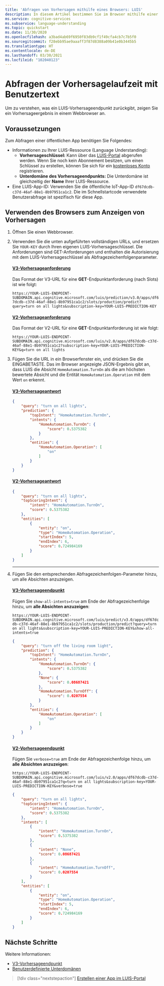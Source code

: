 ```yaml
---
title: 'Abfragen von Vorhersagen mithilfe eines Browsers: LUIS'
description: In diesem Artikel bestimmen Sie im Browser mithilfe einer verfügbaren öffentlichen LUIS-App aus Konversationstext die Absicht eines Benutzers.
ms.service: cognitive-services
ms.subservice: language-understanding
ms.topic: quickstart
ms.date: 11/30/2020
ms.openlocfilehash: a3bad4ab69f6950f83db9cf1f49cfa4cb7c7b5f0
ms.sourcegitcommit: f28ebb95ae9aaaff3f87d8388a09b41e0b3445b5
ms.translationtype: HT
ms.contentlocale: de-DE
ms.lasthandoff: 03/30/2021
ms.locfileid: "102040123"
---
```

# <a name="how-to-query-the-prediction-runtime-with-user-text"></a>Abfragen der Vorhersagelaufzeit mit Benutzertext

Um zu verstehen, was ein LUIS-Vorhersageendpunkt zurückgibt, zeigen Sie ein Vorhersageergebnis in einem Webbrowser an.

## <a name="prerequisites"></a>Voraussetzungen

Zum Abfragen einer öffentlichen App benötigen Sie Folgendes:

* Informationen zu Ihrer LUIS-Ressource (Language Understanding):
    * **Vorhersageschlüssel:** Kann über das [LUIS-Portal](https://www.luis.ai/) abgerufen werden. Wenn Sie noch kein Abonnement besitzen, um einen Schlüssel zu erstellen, können Sie sich für ein [kostenloses Konto](https://azure.microsoft.com/free/cognitive-services) registrieren.
    * **Unterdomäne des Vorhersageendpunkts:** Die Unterdomäne ist gleichzeitig der **Name** Ihrer LUIS-Ressource.
* Eine LUIS-App-ID: Verwenden Sie die öffentliche IoT-App-ID `df67dcdb-c37d-46af-88e1-8b97951ca1c2`. Die im Schnellstartcode verwendete Benutzerabfrage ist spezifisch für diese App.

## <a name="use-the-browser-to-see-predictions"></a>Verwenden des Browsers zum Anzeigen von Vorhersagen

1. Öffnen Sie einen Webbrowser.
1. Verwenden Sie die unten aufgeführten vollständigen URLs, und ersetzen Sie `YOUR-KEY` durch Ihren eigenen LUIS-Vorhersageschlüssel. Die Anforderungen sind GET-Anforderungen und enthalten die Autorisierung mit dem LUIS-Vorhersageschlüssel als Abfragezeichenfolgenparameter.

    #### <a name="v3-prediction-request"></a>[V3-Vorhersageanforderung](#tab/V3-1-1)


    Das Format der V3-URL für eine **GET**-Endpunktanforderung (nach Slots) ist wie folgt:

    `
    https://YOUR-LUIS-ENDPOINT-SUBDOMAIN.api.cognitive.microsoft.com/luis/prediction/v3.0/apps/df67dcdb-c37d-46af-88e1-8b97951ca1c2/slots/production/predict?query=turn on all lights&subscription-key=YOUR-LUIS-PREDICTION-KEY
    `

    #### <a name="v2-prediction-request"></a>[V2-Vorhersageanforderung](#tab/V2-1-2)

    Das Format der V2-URL für eine **GET**-Endpunktanforderung ist wie folgt:

    `
    https://YOUR-LUIS-ENDPOINT-SUBDOMAIN.api.cognitive.microsoft.com/luis/v2.0/apps/df67dcdb-c37d-46af-88e1-8b97951ca1c2?subscription-key=YOUR-LUIS-PREDICTION-KEY&q=turn on all lights
    `

1. Fügen Sie die URL in ein Browserfenster ein, und drücken Sie die EINGABETASTE. Das im Browser angezeigte JSON-Ergebnis gibt an, dass LUIS die Absicht `HomeAutomation.TurnOn` als die am höchsten bewertete Absicht und die Entität `HomeAutomation.Operation` mit dem Wert `on` erkennt.

    #### <a name="v3-prediction-response"></a>[V3-Vorhersageantwort](#tab/V3-2-1)

    ```JSON
    {
        "query": "turn on all lights",
        "prediction": {
            "topIntent": "HomeAutomation.TurnOn",
            "intents": {
                "HomeAutomation.TurnOn": {
                    "score": 0.5375382
                }
            },
            "entities": {
                "HomeAutomation.Operation": [
                    "on"
                ]
            }
        }
    }
    ```

    #### <a name="v2-prediction-response"></a>[V2-Vorhersageantwort](#tab/V2-2-2)

    ```json
    {
        "query": "turn on all lights",
        "topScoringIntent": {
            "intent": "HomeAutomation.TurnOn",
            "score": 0.5375382
        },
        "entities": [
            {
                "entity": "on",
                "type": "HomeAutomation.Operation",
                "startIndex": 5,
                "endIndex": 6,
                "score": 0.724984169
            }
        ]
    }
    ```

    * * *

1. Fügen Sie den entsprechenden Abfragezeichenfolgen-Parameter hinzu, um alle Absichten anzuzeigen.

    #### <a name="v3-prediction-endpoint"></a>[V3-Vorhersageendpunkt](#tab/V3-3-1)

    Fügen Sie `show-all-intents=true` am Ende der Abfragezeichenfolge hinzu, um **alle Absichten anzuzeigen**:

    `
    https://YOUR-LUIS-ENDPOINT-SUBDOMAIN.api.cognitive.microsoft.com/luis/predict/v3.0/apps/df67dcdb-c37d-46af-88e1-8b97951ca1c2/slots/production/predict?query=turn on all lights&subscription-key=YOUR-LUIS-PREDICTION-KEY&show-all-intents=true
    `

    ```JSON
    {
        "query": "turn off the living room light",
        "prediction": {
            "topIntent": "HomeAutomation.TurnOn",
            "intents": {
                "HomeAutomation.TurnOn": {
                    "score": 0.5375382
                },
                "None": {
                    "score": 0.08687421
                },
                "HomeAutomation.TurnOff": {
                    "score": 0.0207554
                }
            },
            "entities": {
                "HomeAutomation.Operation": [
                    "on"
                ]
            }
        }
    }
    ```

    #### <a name="v2-prediction-endpoint"></a>[V2-Vorhersageendpunkt](#tab/V2)

    Fügen Sie `verbose=true` am Ende der Abfragezeichenfolge hinzu, um **alle Absichten anzuzeigen**:

    `
    https://YOUR-LUIS-ENDPOINT-SUBDOMAIN.api.cognitive.microsoft.com/luis/v2.0/apps/df67dcdb-c37d-46af-88e1-8b97951ca1c2?q=turn on all lights&subscription-key=YOUR-LUIS-PREDICTION-KEY&verbose=true
    `

    ```json
    {
        "query": "turn on all lights",
        "topScoringIntent": {
            "intent": "HomeAutomation.TurnOn",
            "score": 0.5375382
        },
        "intents": [
            {
                "intent": "HomeAutomation.TurnOn",
                "score": 0.5375382
            },
            {
                "intent": "None",
                "score": 0.08687421
            },
            {
                "intent": "HomeAutomation.TurnOff",
                "score": 0.0207554
            }
        ],
        "entities": [
            {
                "entity": "on",
                "type": "HomeAutomation.Operation",
                "startIndex": 5,
                "endIndex": 6,
                "score": 0.724984169
            }
        ]
    }
    ```

## <a name="next-steps"></a>Nächste Schritte

Weitere Informationen:
* [V3-Vorhersageendpunkt](luis-migration-api-v3.md)
* [Benutzerdefinierte Unterdomänen](../cognitive-services-custom-subdomains.md)

> [!div class="nextstepaction"]
> [Erstellen einer App im LUIS-Portal](get-started-portal-build-app.md)
